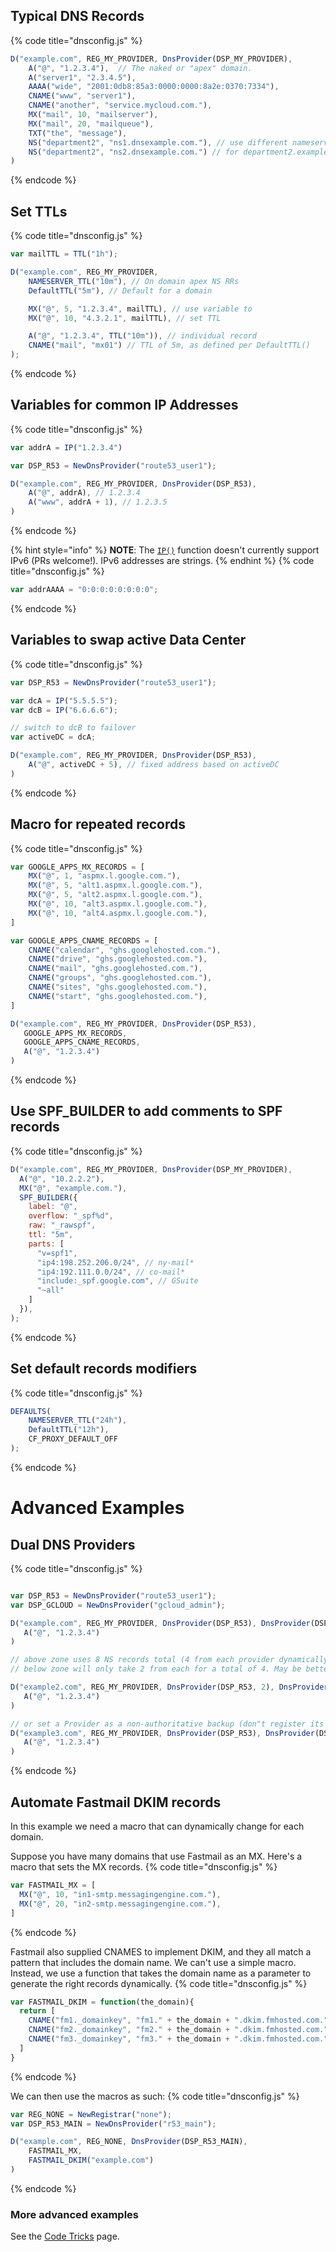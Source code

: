 ## Typical DNS Records ##

{% code title="dnsconfig.js" %}
```javascript
D("example.com", REG_MY_PROVIDER, DnsProvider(DSP_MY_PROVIDER),
    A("@", "1.2.3.4"),  // The naked or "apex" domain.
    A("server1", "2.3.4.5"),
    AAAA("wide", "2001:0db8:85a3:0000:0000:8a2e:0370:7334"),
    CNAME("www", "server1"),
    CNAME("another", "service.mycloud.com."),
    MX("mail", 10, "mailserver"),
    MX("mail", 20, "mailqueue"),
    TXT("the", "message"),
    NS("department2", "ns1.dnsexample.com."), // use different nameservers
    NS("department2", "ns2.dnsexample.com.") // for department2.example.com
)
```
{% endcode %}


## Set TTLs ##
{% code title="dnsconfig.js" %}
```javascript
var mailTTL = TTL("1h");

D("example.com", REG_MY_PROVIDER,
    NAMESERVER_TTL("10m"), // On domain apex NS RRs
    DefaultTTL("5m"), // Default for a domain

    MX("@", 5, "1.2.3.4", mailTTL), // use variable to
    MX("@", 10, "4.3.2.1", mailTTL), // set TTL

    A("@", "1.2.3.4", TTL("10m")), // individual record
    CNAME("mail", "mx01") // TTL of 5m, as defined per DefaultTTL()
);
```
{% endcode %}

## Variables for common IP Addresses ##
{% code title="dnsconfig.js" %}
```javascript
var addrA = IP("1.2.3.4")

var DSP_R53 = NewDnsProvider("route53_user1");

D("example.com", REG_MY_PROVIDER, DnsProvider(DSP_R53),
    A("@", addrA), // 1.2.3.4
    A("www", addrA + 1), // 1.2.3.5
)
```
{% endcode %}

{% hint style="info" %}
**NOTE**: The [`IP()`](language-reference/top-level-functions/IP.md) function doesn't currently support IPv6 (PRs welcome!).  IPv6 addresses are strings.
{% endhint %}
{% code title="dnsconfig.js" %}
```javascript
var addrAAAA = "0:0:0:0:0:0:0:0";
```
{% endcode %}

## Variables to swap active Data Center ##
{% code title="dnsconfig.js" %}
```javascript
var DSP_R53 = NewDnsProvider("route53_user1");

var dcA = IP("5.5.5.5");
var dcB = IP("6.6.6.6");

// switch to dcB to failover
var activeDC = dcA;

D("example.com", REG_MY_PROVIDER, DnsProvider(DSP_R53),
    A("@", activeDC + 5), // fixed address based on activeDC
)
```
{% endcode %}

## Macro for repeated records ##
{% code title="dnsconfig.js" %}
```javascript
var GOOGLE_APPS_MX_RECORDS = [
    MX("@", 1, "aspmx.l.google.com."),
    MX("@", 5, "alt1.aspmx.l.google.com."),
    MX("@", 5, "alt2.aspmx.l.google.com."),
    MX("@", 10, "alt3.aspmx.l.google.com."),
    MX("@", 10, "alt4.aspmx.l.google.com."),
]

var GOOGLE_APPS_CNAME_RECORDS = [
    CNAME("calendar", "ghs.googlehosted.com."),
    CNAME("drive", "ghs.googlehosted.com."),
    CNAME("mail", "ghs.googlehosted.com."),
    CNAME("groups", "ghs.googlehosted.com."),
    CNAME("sites", "ghs.googlehosted.com."),
    CNAME("start", "ghs.googlehosted.com."),
]

D("example.com", REG_MY_PROVIDER, DnsProvider(DSP_R53),
   GOOGLE_APPS_MX_RECORDS,
   GOOGLE_APPS_CNAME_RECORDS,
   A("@", "1.2.3.4")
)
```
{% endcode %}

## Use SPF_BUILDER to add comments to SPF records ##
{% code title="dnsconfig.js" %}
```javascript
D("example.com", REG_MY_PROVIDER, DnsProvider(DSP_MY_PROVIDER),
  A("@", "10.2.2.2"),
  MX("@", "example.com."),
  SPF_BUILDER({
    label: "@",
    overflow: "_spf%d",
    raw: "_rawspf",
    ttl: "5m",
    parts: [
      "v=spf1",
      "ip4:198.252.206.0/24", // ny-mail*
      "ip4:192.111.0.0/24", // co-mail*
      "include:_spf.google.com", // GSuite
      "~all"
    ]
  }),
);
```
{% endcode %}

## Set default records modifiers ##
{% code title="dnsconfig.js" %}
```javascript
DEFAULTS(
    NAMESERVER_TTL("24h"),
    DefaultTTL("12h"),
    CF_PROXY_DEFAULT_OFF
);
```
{% endcode %}

# Advanced Examples #

## Dual DNS Providers ##
{% code title="dnsconfig.js" %}
```javascript

var DSP_R53 = NewDnsProvider("route53_user1");
var DSP_GCLOUD = NewDnsProvider("gcloud_admin");

D("example.com", REG_MY_PROVIDER, DnsProvider(DSP_R53), DnsProvider(DSP_GCLOUD),
   A("@", "1.2.3.4")
)

// above zone uses 8 NS records total (4 from each provider dynamically gathered)
// below zone will only take 2 from each for a total of 4. May be better for performance reasons.

D("example2.com", REG_MY_PROVIDER, DnsProvider(DSP_R53, 2), DnsProvider(DSP_GCLOUD ,2),
   A("@", "1.2.3.4")
)

// or set a Provider as a non-authoritative backup (don"t register its nameservers)
D("example3.com", REG_MY_PROVIDER, DnsProvider(DSP_R53), DnsProvider(DSP_GCLOUD, 0),
   A("@", "1.2.3.4")
)
```
{% endcode %}

## Automate Fastmail DKIM records ##

In this example we need a macro that can dynamically change for each domain.

Suppose you have many domains that use Fastmail as an MX. Here's a macro that sets the MX records.
{% code title="dnsconfig.js" %}
```javascript
var FASTMAIL_MX = [
  MX("@", 10, "in1-smtp.messagingengine.com."),
  MX("@", 20, "in2-smtp.messagingengine.com."),
]
```
{% endcode %}

Fastmail also supplied CNAMES to implement DKIM, and they all match a pattern
that includes the domain name. We can't use a simple macro. Instead, we use
a function that takes the domain name as a parameter to generate the right
records dynamically.
{% code title="dnsconfig.js" %}
```javascript
var FASTMAIL_DKIM = function(the_domain){
  return [
    CNAME("fm1._domainkey", "fm1." + the_domain + ".dkim.fmhosted.com."),
    CNAME("fm2._domainkey", "fm2." + the_domain + ".dkim.fmhosted.com."),
    CNAME("fm3._domainkey", "fm3." + the_domain + ".dkim.fmhosted.com.")
  ]
}
```
{% endcode %}

We can then use the macros as such:
{% code title="dnsconfig.js" %}
```javascript
var REG_NONE = NewRegistrar("none");
var DSP_R53_MAIN = NewDnsProvider("r53_main");

D("example.com", REG_NONE, DnsProvider(DSP_R53_MAIN),
    FASTMAIL_MX,
    FASTMAIL_DKIM("example.com")
)
```
{% endcode %}

### More advanced examples

See the [Code Tricks](code-tricks.md) page.
